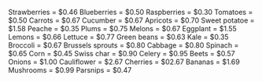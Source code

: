 Strawberries = $0.46 
Blueberries = $0.50
Raspberries  = $0.30
Tomatoes = $0.50
Carrots = $0.67
Cucumber = $0.67
Apricots = $0.70
Sweet potatoe = $1.58
Peache = $0.35
Plums = $0.75
Melons = $0.67
Eggplant = $1.55
Lemons = $0.66
Lettuce = $0.77
Green beans = $0.63 
Kale = $0.35
Broccoli = $0.67
Brussels sprouts = $0.80
Cabbage = $0.80
Spinach = $0.65
Corn = $0.45
Swiss char = $0.90
Celery = $0.95
Beets = $0.57
Onions = $1.00
Cauliflower = $2.67
Cherries = $02.67
Bananas = $1.69
Mushrooms = $0.99
Parsnips = $0.47
